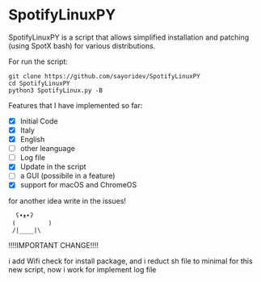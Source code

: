 # SpotifyLinuxPY

 SpotifyLinuxPY is a script that allows simplified installation and patching (using SpotX bash) for various distributions.

For run the script:
 ```
 git clone https://github.com/sayoridev/SpotifyLinuxPY
 cd SpotifyLinuxPY
 python3 SpotifyLinux.py -B
 ```

 Features that I have implemented so far:
 - [x] Initial Code
 - [x] Italy
 - [x] English
-  [ ] other leanguage
 - [ ] Log file 
 - [x] Update in the script
 - [ ] a GUI (possibile in a feature)
 - [x] support for macOS and ChromeOS

for another idea write in the issues!

```
  ʕ•ᴥ•ʔ
 (         )
 /|____|\ 
 ```

!!!!IMPORTANT CHANGE!!!!

i add Wifi check for install package, and i reduct sh file to minimal for this new script, now i work for implement log file